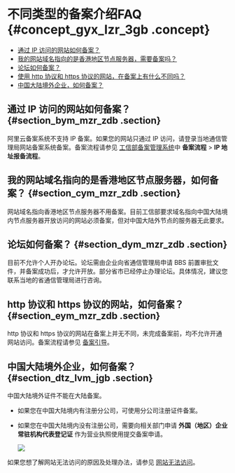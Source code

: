 # 不同类型的备案介绍FAQ {#concept_gyx_lzr_3gb .concept}

-   [通过 IP 访问的网站如何备案？](#)
-   [我的网站域名指向的是香港地区节点服务器，需要备案吗？](#)
-   [论坛如何备案？](#)
-   [使用 http 协议和 https 协议的网站，在备案上有什么不同吗？](#)
-   [中国大陆境外企业，如何备案？](#)

## 通过 IP 访问的网站如何备案？ {#section_bym_mzr_zdb .section}

阿里云备案系统不支持 IP 备案。如果您的网站只通过 IP 访问，请登录当地通信管理局网站备案系统备案。备案流程请参见 [工信部备案管理系统](http://www.miitbeian.gov.cn)中 **备案流程** \> **IP 地址报备流程**。

## 我的网站域名指向的是香港地区节点服务器，如何备案？ {#section_cym_mzr_zdb .section}

网站域名指向香港地区节点服务器不用备案。目前工信部要求域名指向中国大陆境内节点服务器开放访问的网站必须备案，但对中国大陆外节点的服务器无此要求。

## 论坛如何备案？ {#section_dym_mzr_zdb .section}

目前不允许个人开办论坛。论坛需由企业向省通信管理局申请 BBS 前置审批文件，并备案成功后，才允许开放。部分省市已经停止办理论坛。具体情况，建议您联系当地的省通信管理局进行咨询。

## http 协议和 https 协议的网站，如何备案？ {#section_eym_mzr_zdb .section}

http 协议和 https 协议的网站在备案上并无不同，未完成备案前，均不允许开通网站访问。备案流程请参见 [备案引导](../../../../../cn.zh-CN/备案流程/备案引导.md#)。

## 中国大陆境外企业，如何备案？ {#section_dtz_lvm_jgb .section}

中国大陆境外证件不能在大陆备案。

-   如果您在中国大陆境内有注册分公司，可使用分公司注册证件备案。
-   如果您在中国大陆境内没有注册公司，需要向相关部门申请 **外国（地区）企业常驻机构代表登记证** 作为营业执照使用提交备案申请。

    ![](http://static-aliyun-doc.oss-cn-hangzhou.aliyuncs.com/assets/img/88723/154754114936221_zh-CN.png)


如果您想了解网站无法访问的原因及处理办法，请参见 [网站无法访问](cn.zh-CN/常见问题/其他/网站无法访问.md#)。

